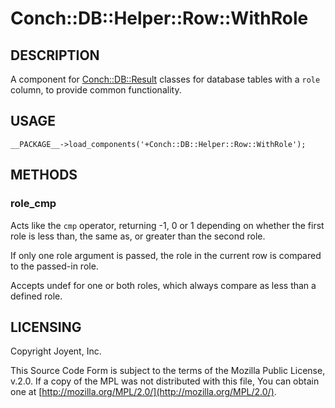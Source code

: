 # Conch::DB::Helper::Row::WithRole

## DESCRIPTION

A component for [Conch::DB::Result](../modules/Conch%3A%3ADB%3A%3AResult) classes for database tables with a `role`
column, to provide common functionality.

## USAGE

```
__PACKAGE__->load_components('+Conch::DB::Helper::Row::WithRole');
```

## METHODS

### role\_cmp

Acts like the `cmp` operator, returning -1, 0 or 1 depending on whether the first role is less
than, the same as, or greater than the second role.

If only one role argument is passed, the role in the current row is compared to the passed-in
role.

Accepts undef for one or both roles, which always compare as less than a defined role.

## LICENSING

Copyright Joyent, Inc.

This Source Code Form is subject to the terms of the Mozilla Public License,
v.2.0. If a copy of the MPL was not distributed with this file, You can obtain
one at [http://mozilla.org/MPL/2.0/](http://mozilla.org/MPL/2.0/).
